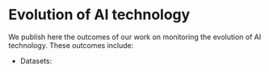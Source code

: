 # Evolution of AI technology

We publish here the outcomes of our work on monitoring the evolution of AI technology. These outcomes include:
* Datasets: 
